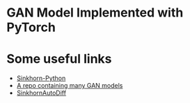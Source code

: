 GAN Model Implemented with PyTorch
===

# Some useful links

* [Sinkhorn-Python](https://github.com/rflamary/POT/blob/master/ot/bregman.py)
* [A repo containing many GAN models](https://github.com/tjwei/GANotebooks)
* [SinkhornAutoDiff](https://github.com/gpeyre/SinkhornAutoDiff)
